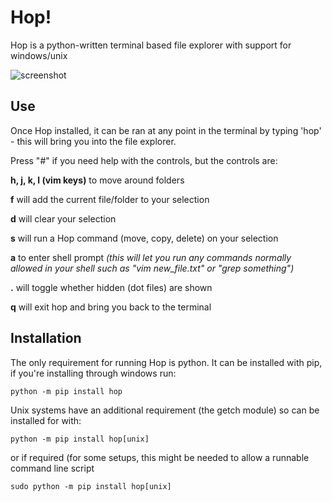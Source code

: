 # Hop!
Hop is a python-written terminal based file explorer with support for windows/unix

![screenshot](https://github.com/houseofleft/hop/blob/master/readme_files/hop_scrot.png)

## Use
Once Hop installed, it can be ran at any point in the terminal by typing 'hop' - this will bring you into the file explorer.

Press "#" if you need help with the controls, but the controls are:

**h, j, k, l (vim keys)** to move around folders

**f** will add the current file/folder to your selection

**d** will clear your selection

**s** will run a Hop command (move, copy, delete) on your selection

**a** to enter shell prompt *(this will let you run any commands normally allowed in your shell such as "vim new_file.txt" or "grep something")*

**.** will toggle whether hidden (dot files) are shown

**q** will exit hop and bring you back to the terminal


## Installation
The only requirement for running Hop is python. It can be installed with pip, if you're installing through windows run:
```
python -m pip install hop
```
Unix systems have an additional requirement (the getch module) so can be installed for with:
```
python -m pip install hop[unix]
```
or if required (for some setups, this might be needed to allow a runnable command line script
```
sudo python -m pip install hop[unix]
```

